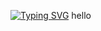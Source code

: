<a href="https://git.io/typing-svg"><img src="https://readme-typing-svg.demolab.com?font=Fira+Code&weight=600&pause=1000&width=435&lines=0x11+--%3E+Printf+" alt="Typing SVG" /></a>
hello
